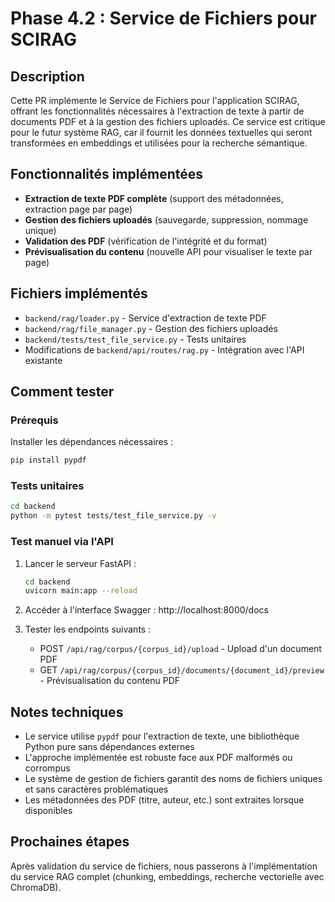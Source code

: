# Phase 4.2 : Service de Fichiers pour SCIRAG

## Description

Cette PR implémente le Service de Fichiers pour l'application SCIRAG, offrant les fonctionnalités nécessaires à l'extraction de texte à partir de documents PDF et à la gestion des fichiers uploadés. Ce service est critique pour le futur système RAG, car il fournit les données textuelles qui seront transformées en embeddings et utilisées pour la recherche sémantique.

## Fonctionnalités implémentées

- **Extraction de texte PDF complète** (support des métadonnées, extraction page par page)
- **Gestion des fichiers uploadés** (sauvegarde, suppression, nommage unique)
- **Validation des PDF** (vérification de l'intégrité et du format)
- **Prévisualisation du contenu** (nouvelle API pour visualiser le texte par page)

## Fichiers implémentés

- `backend/rag/loader.py` - Service d'extraction de texte PDF
- `backend/rag/file_manager.py` - Gestion des fichiers uploadés
- `backend/tests/test_file_service.py` - Tests unitaires
- Modifications de `backend/api/routes/rag.py` - Intégration avec l'API existante

## Comment tester

### Prérequis

Installer les dépendances nécessaires :

```bash
pip install pypdf
```

### Tests unitaires

```bash
cd backend
python -m pytest tests/test_file_service.py -v
```

### Test manuel via l'API

1. Lancer le serveur FastAPI :
   ```bash
   cd backend
   uvicorn main:app --reload
   ```

2. Accéder à l'interface Swagger : http://localhost:8000/docs

3. Tester les endpoints suivants :
   - POST `/api/rag/corpus/{corpus_id}/upload` - Upload d'un document PDF
   - GET `/api/rag/corpus/{corpus_id}/documents/{document_id}/preview` - Prévisualisation du contenu PDF

## Notes techniques

- Le service utilise `pypdf` pour l'extraction de texte, une bibliothèque Python pure sans dépendances externes
- L'approche implémentée est robuste face aux PDF malformés ou corrompus
- Le système de gestion de fichiers garantit des noms de fichiers uniques et sans caractères problématiques
- Les métadonnées des PDF (titre, auteur, etc.) sont extraites lorsque disponibles

## Prochaines étapes

Après validation du service de fichiers, nous passerons à l'implémentation du service RAG complet (chunking, embeddings, recherche vectorielle avec ChromaDB).